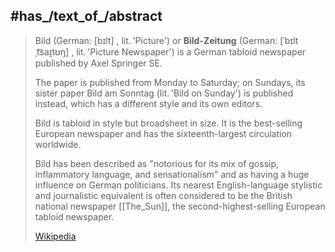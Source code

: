 ﻿---
aliases:
- BILD
---

## #has_/text_of_/abstract 

> Bild (German: [bɪlt] , lit. 'Picture') or **Bild-Zeitung** (German: [ˈbɪltˌt͡saɪ̯tʊŋ] , lit. 'Picture Newspaper') 
> is a German tabloid newspaper published by Axel Springer SE. 
> 
> The paper is published from Monday to Saturday; 
> on Sundays, its sister paper Bild am Sonntag (lit. 'Bild on Sunday') is published instead, 
> which has a different style and its own editors. 
> 
> Bild is tabloid in style but broadsheet in size. It is the best-selling European newspaper 
> and has the sixteenth-largest circulation worldwide. 
> 
> Bild has been described as "notorious for its mix of gossip, inflammatory language, and sensationalism" 
> and as having a huge influence on German politicians. 
> Its nearest English-language stylistic and journalistic equivalent is often considered to be 
> the British national newspaper [[The_Sun]], the second-highest-selling European tabloid newspaper.
>
> [Wikipedia](https://en.wikipedia.org/wiki/Bild) 

